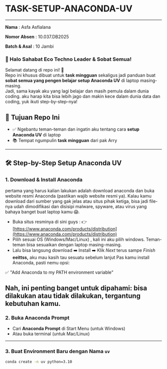 # TASK-SETUP-ANACONDA-UV
----
**Nama** : Asfa Asfialana

**Nomor Absen** : 10.037.DB2025

**Batch & Asal** : 10 Jambi

### 👋 Halo Sahabat Eco Techno Leader & Sobat Semua!

Selamat datang di repo ini! 🎉  
Repo ini khusus dibuat untuk **task mingguan** sekaligus jadi panduan buat **sobat semua yang pengen belajar setup Anaconda UV** di laptop masing-masing.  
Jadi, sama kayak aku yang lagi belajar dan masih pemula dalam dunia coding. aku harap kita bisa lebih jago dan makin kece dalam dunia data dan coding, yuk ikuti step-by-step-nya!


## 🎯 Tujuan Repo Ini

- ✅ Ngebantu teman-teman dan ingatin aku tentang cara **setup Anaconda UV** di laptop
- 📚 Tempat ngumpulin **task mingguan** dari pak  Arry

---

## 🛠️ Step-by-Step Setup Anaconda UV

### 1. Download & Install Anaconda
pertama yang harus kalian lakukan adalah download anaconda dan buka website resmi Anaconda (pastikan wajib website resmi ya). Kalau kamu download dari sumber yang gak jelas atau situs pihak ketiga, bisa jadi file-nya udah dimodifikasi dan disisipi malware, spyware, atau virus yang bahaya banget buat laptop kamu 😱. 
- Buka situs resminya di sini guys :
  👉 [https://www.anaconda.com/products/distribution](https://www.anaconda.com/products/distribution)
- Pilih sesuai OS (Windows/Mac/Linux) , kali ini aku pilih windows. Teman-teman bisa sesuaikan dengan laptop masing-masing.
- Lalu bisa langsung download ➡️ Install ➡️ Klik *Next* terus sampe *Finish*
  **eeittss,** aku mau kasih tau sesuatu sebelum lanjut
  Pas kamu install Anaconda, pasti nemu opsi:

✅ "Add Anaconda to my PATH environment variable"

Nah, ini penting banget untuk dipahami: bisa dilakukan atau tidak dilakukan, tergantung kebutuhan kamu. 
-----
### 2. Buka Anaconda Prompt
- Cari **Anaconda Prompt** di Start Menu (untuk Windows)
- Atau buka terminal (untuk Mac/Linux)

---

### 3. Buat Environment Baru dengan Nama `uv`

```bash
conda create -n uv python=3.10

